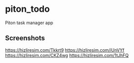 # piton_todo

Piton task manager app

## Screenshots
https://hizliresim.com/Tkkrt9
https://hizliresim.com/iUnVYf
https://hizliresim.com/CKZ4wg
https://hizliresim.com/1tJhFQ
